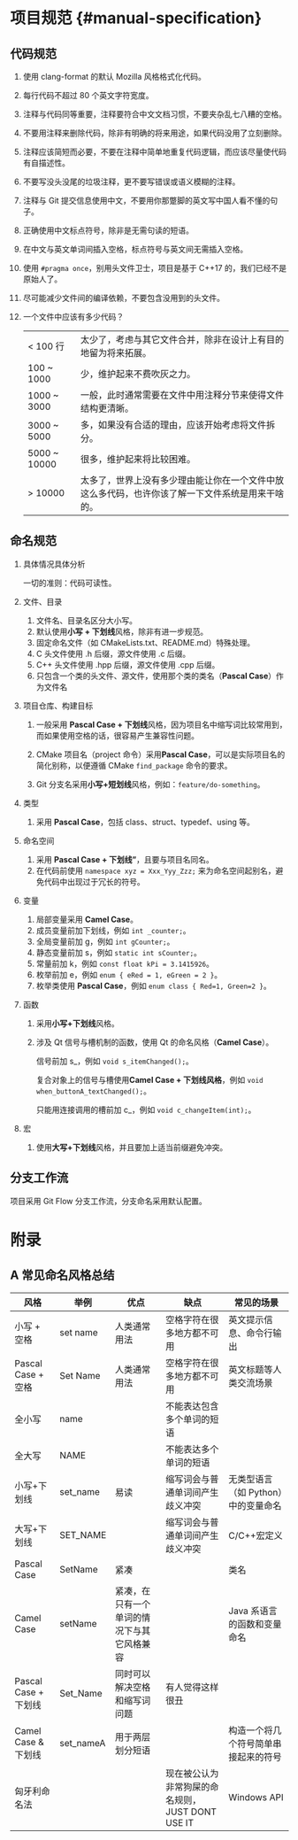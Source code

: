 # 项目规范 {#manual-specification}

## 代码规范

1. 使用 clang-format 的默认 Mozilla 风格格式化代码。

2. 每行代码不超过 80 个英文字符宽度。

3. 注释与代码同等重要，注释要符合中文文档习惯，不要夹杂乱七八糟的空格。

4. 不要用注释来删除代码，除非有明确的将来用途，如果代码没用了立刻删除。

5. 注释应该简短而必要，不要在注释中简单地重复代码逻辑，而应该尽量使代码有自描述性。

6. 不要写没头没尾的垃圾注释，更不要写错误或语义模糊的注释。

7. 注释与 Git 提交信息使用中文，不要用你那蹩脚的英文写中国人看不懂的句子。

8. 正确使用中文标点符号，除非是无需句读的短语。

9. 在中文与英文单词间插入空格，标点符号与英文间无需插入空格。

10. 使用 `#pragma once`，别用头文件卫士，项目是基于 C++17 的，我们已经不是原始人了。

11. 尽可能减少文件间的编译依赖，不要包含没用到的头文件。

12. 一个文件中应该有多少代码？

    |              |                                                                                                  |
    | ------------ | ------------------------------------------------------------------------------------------------ |
    | < 100 行     | 太少了，考虑与其它文件合并，除非在设计上有目的地留为将来拓展。                                   |
    | 100 ~ 1000   | 少，维护起来不费吹灰之力。                                                                       |
    | 1000 ~ 3000  | 一般，此时通常需要在文件中用注释分节来使得文件结构更清晰。                                       |
    | 3000 ~ 5000  | 多，如果没有合适的理由，应该开始考虑将文件拆分。                                                 |
    | 5000 ~ 10000 | 很多，维护起来将比较困难。                                                                       |
    | > 10000      | 太多了，世界上没有多少理由能让你在一个文件中放这么多代码，也许你该了解一下文件系统是用来干啥的。 |

## 命名规范

1. 具体情况具体分析

   一切的准则：代码可读性。

2. 文件、目录

   1. 文件名、目录名区分大小写。
   2. 默认使用**小写 + 下划线**风格，除非有进一步规范。
   3. 固定命名文件（如 CMakeLists.txt、README.md）特殊处理。
   4. C 头文件使用 .h 后缀，源文件使用 .c 后缀。
   5. C++ 头文件使用 .hpp 后缀，源文件使用 .cpp 后缀。
   6. 只包含一个类的头文件、源文件，使用那个类的类名（**Pascal Case**）作为文件名

3. 项目仓库、构建目标

   1. 一般采用 **Pascal Case + 下划线**风格，因为项目名中缩写词比较常用到，而如果使用空格的话，很容易产生兼容性问题。

   2. CMake 项目名（project 命令）采用**Pascal Case**，可以是实际项目名的简化别称，以便遵循 CMake `find_package` 命令的要求。

   3. Git 分支名采用**小写+短划线**风格，例如：`feature/do-something`。

4. 类型

   1. 采用 **Pascal Case**，包括 class、struct、typedef、using 等。

5. 命名空间

   1. 采用 **Pascal Case + 下划线”**，且要与项目名同名。
   2. 在代码前使用 `namespace xyz = Xxx_Yyy_Zzz;` 来为命名空间起别名，避免代码中出现过于冗长的符号。

6. 变量

   1. 局部变量采用 **Camel Case**。
   2. 成员变量前加下划线，例如 `int _counter;`。
   3. 全局变量前加 g，例如 `int gCounter;`。
   4. 静态变量前加 s，例如 `static int sCounter;`。
   5. 常量前加 k，例如 `const float kPi = 3.1415926`。
   6. 枚举前加 e，例如 `enum { eRed = 1, eGreen = 2 }`。
   7. 枚举类使用 **Pascal Case**，例如 `enum class { Red=1, Green=2 }`。

7. 函数

   1. 采用**小写+下划线**风格。
   2. 涉及 Qt 信号与槽机制的函数，使用 Qt 的命名风格（**Camel Case**）。

      信号前加 s\_，例如 `void s_itemChanged();`。

      复合对象上的信号与槽使用**Camel Case + 下划线风格**，例如 `void when_buttonA_textChanged();`。

      只能用连接调用的槽前加 c\_，例如 `void c_changeItem(int);`。

8. 宏

   1. 使用**大写+下划线**风格，并且要加上适当前缀避免冲突。

## 分支工作流

项目采用 Git Flow 分支工作流，分支命名采用默认配置。

# 附录

## A 常见命名风格总结

| 风格                 | 举例      | 优点                                       | 缺点                                              | 常见的场景                           |
| -------------------- | --------- | ------------------------------------------ | ------------------------------------------------- | ------------------------------------ |
| 小写 + 空格          | set name  | 人类通常用法                               | 空格字符在很多地方都不可用                        | 英文提示信息、命令行输出             |
| Pascal Case + 空格   | Set Name  | 人类通常用法                               | 空格字符在很多地方都不可用                        | 英文标题等人类交流场景               |
| 全小写               | name      |                                            | 不能表达包含多个单词的短语                        |                                      |
| 全大写               | NAME      |                                            | 不能表达多个单词的短语                            |                                      |
| 小写+下划线          | set_name  | 易读                                       | 缩写词会与普通单词间产生歧义冲突                  | 无类型语言（如 Python）中的变量命名  |
| 大写+下划线          | SET_NAME  |                                            | 缩写词会与普通单词间产生歧义冲突                  | C/C++宏定义                          |
| Pascal Case          | SetName   | 紧凑                                       |                                                   | 类名                                 |
| Camel Case           | setName   | 紧凑，在只有一个单词的情况下与其它风格兼容 |                                                   | Java 系语言的函数和变量命名          |
| Pascal Case + 下划线 | Set_Name  | 同时可以解决空格和缩写词问题               | 有人觉得这样很丑                                  |                                      |
| Camel Case & 下划线  | set_nameA | 用于两层划分短语                           |                                                   | 构造一个将几个符号简单串接起来的符号 |
| 匈牙利命名法         |           |                                            | 现在被公认为非常狗屎的命名规则， JUST DONT USE IT | Windows API                          |
